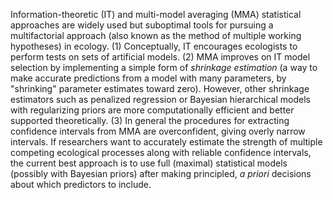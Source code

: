 Information-theoretic (IT) and multi-model averaging (MMA) statistical approaches are widely used but suboptimal tools for pursuing a multifactorial approach (also known as the method of multiple working hypotheses) in ecology. (1) Conceptually, IT encourages ecologists to perform tests on sets of artificial models. (2) MMA improves on IT model selection by implementing a simple form of *shrinkage estimation* (a way to make accurate predictions from a model with many parameters, by "shrinking" parameter estimates toward zero). However, other shrinkage estimators such as penalized regression or Bayesian hierarchical models with regularizing priors are more computationally efficient and better supported theoretically. (3) In general the procedures for extracting confidence intervals from MMA are overconfident, giving overly narrow intervals. If researchers want to accurately estimate the strength of multiple competing ecological processes along with reliable confidence intervals, the current best approach is to use full (maximal) statistical models (possibly with Bayesian priors) after making principled, *a priori* decisions about which predictors to include.
